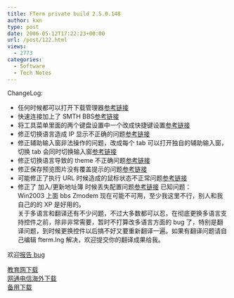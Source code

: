 ```yaml
---
title: FTerm private build 2.5.0.148
author: kxn
type: post
date: 2006-05-12T17:22:23+00:00
url: /post/122.html
views:
  - 2773
categories:
  - Software
  - Tech Notes
---
```


ChangeLog:

- 任何时候都可以打开下载管理器[参考链接][1]
- 快速连接加上了 SMTH BBS[参考链接][2]
- 将工具菜单里面的两个键盘设置中一个改成快捷键设置[参考链接][3]
- 修正切换语言造成 IP 显示不正确的问题[参考链接][4]
- 修正辅助输入窗非法操作的问题，改成每个 tab 可以打开独自的辅助输入窗，切换 tab 会同时切换输入窗[参考链接][5]
- 修正切换语言导致的 theme 不正确问题[参考链接][6]
- 修正保存预览图片没有覆盖提示的问题[参考链接][7]
- 可能修正了执行 URL 时候造成的鼠标状态不正常问题[参考链接][8]
- 修正了 加入/更新地址簿 时候丢失配置问题[参考链接][9]
  已知问题：  
  Win2003 上面 bbs Zmodem 现在可能不可用，至少我这里不行，别人和我自己的的 XP 是好用的。  
  关于多语言和翻译还有不少问题，不过大多数都可以忍，在彻底更换多语言支持控件之前，除非非常需要，暂时不打算改多语言方面的 bug 了，特别是翻译问题，到时候更换控件以后搞不好又要重新翻译一遍。如果有翻译问题请自己编辑 fterm.lng 解决，欢迎提交你的翻译成果给我。

欢迎[报告 bug][10]

[教育网下载][11]  
[网通电信海外下载][12]  
[备用下载][13]

[1]: http://kangkang.org/fterm/bugs/view.php?id=40
[2]: http://kangkang.org/fterm/bugs/view.php?id=45
[3]: http://kangkang.org/fterm/bugs/view.php?id=63
[4]: http://kangkang.org/fterm/bugs/view.php?id=59
[5]: http://kangkang.org/fterm/bugs/view.php?id=55
[6]: http://kangkang.org/fterm/bugs/view.php?id=36
[7]: http://kangkang.org/fterm/bugs/view.php?id=62
[8]: http://kangkang.org/fterm/bugs/view.php?id=42
[9]: http://kangkang.org/fterm/bugs/view.php?id=35
[10]: http://kangkang.org/wordpress/index.php/report-fterm-bugs/
[11]: http://comman.org/fterm/files/fterm-current.rar
[12]: http://cache.kangkang.org/fterm/files/fterm-current.rar
[13]: http://kangkang.org/fterm/files/fterm-current.rar
